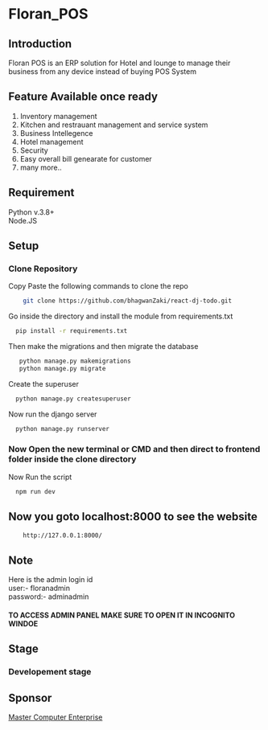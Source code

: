 # Floran_POS

## Introduction

Floran POS is an ERP solution for Hotel and lounge to manage their business from any device instead of buying POS System

## Feature Available once ready

<ol>
<li> Inventory management
<li> Kitchen and restrauant management and service system
<li> Business Intellegence
<li> Hotel management
<li> Security
<li> Easy overall bill genearate for customer
<li> many more..
</ol>

## Requirement 
Python v.3.8+
<br>Node.JS 
## Setup

### Clone Repository

Copy Paste the following commands to clone the repo

```bash
    git clone https://github.com/bhagwanZaki/react-dj-todo.git
```
Go inside the directory and install the module from requirements.txt

```bash
  pip install -r requirements.txt
 ```
 
 Then make the migrations and then migrate the database
 
 ```bash
    python manage.py makemigrations
    python manage.py migrate
  ```
  
  Create the superuser 
  
  ```bash
    python manage.py createsuperuser
  ```
  
  Now run the django server
  
  ```bash
    python manage.py runserver
  ````
  
  <h3>Now Open the new terminal or CMD and then direct to frontend folder inside the clone directory</h3>
  
  Now Run the script
  
  ```bash
    npm run dev
  ```
  
  <h2>Now you goto localhost:8000 to see the website</h2>
  
  ```bash
      http://127.0.0.1:8000/
  ```
  
  ## Note
  
  Here is the admin login id <br>
  user:- floranadmin<br>password:- adminadmin<h4> TO ACCESS ADMIN PANEL MAKE SURE TO OPEN IT IN INCOGNITO WINDOE </h4>
  
  ## Stage
  
  <h3> Developement stage </h3>
  
  ## Sponsor
  
  <a href="https://www.google.com/search?sxsrf=ALeKk01rNvQWOTqmMH1Igu5_nmRysHr3VA:1625576940815&q=masters+computer+enterprise+sakinaka&spell=1&sa=X&ved=2ahUKEwivwfKAws7xAhWZAHIKHY-PAFUQBSgAegQIARAw">Master Computer Enterprise</a>
  
